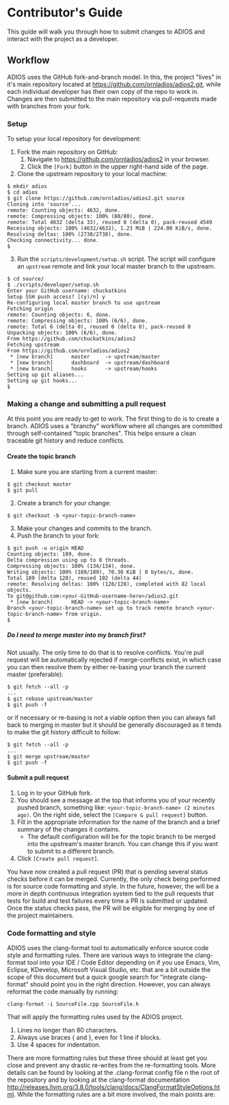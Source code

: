 # Contributor's Guide

This guide will walk you through how to submit changes to ADIOS and interact
with the project as a developer.

## Workflow
ADIOS uses the GitHub fork-and-branch model. In this, the project "lives" in it's main repository located at https://github.com/ornladios/adios2.git, while each individual developer has their own copy of the repo to work in.  Changes are then submitted to the main repository via pull-requests made with branches from your fork.

### Setup
To setup your local repository for development:

  1. Fork the main repository on GitHub:
     1. Navigate to https://github.com/ornladios/adios2 in your browser.
     1. Click the `[Fork]` button in the upper right-hand side of the page.
  2. Clone the upstream repository to your local machine:
```
$ mkdir adios
$ cd adios
$ git clone https://github.com/ornladios/adios2.git source
Cloning into 'source'...
remote: Counting objects: 4632, done.
remote: Compressing objects: 100% (80/80), done.
remote: Total 4632 (delta 33), reused 0 (delta 0), pack-reused 4549
Receiving objects: 100% (4632/4632), 1.23 MiB | 224.00 KiB/s, done.
Resolving deltas: 100% (2738/2738), done.
Checking connectivity... done.
$
```
  3. Run the `scripts/development/setup.sh` script.  The script will configure an `upstream` remote and link your local master branch to the upstream.
```
$ cd source/
$ ./scripts/developer/setup.sh 
Enter your GitHub username: chuckatkins
Setup SSH push access? [(y)/n] y
Re-configuring local master branch to use upstream
Fetching origin
remote: Counting objects: 6, done.
remote: Compressing objects: 100% (6/6), done.
remote: Total 6 (delta 0), reused 0 (delta 0), pack-reused 0
Unpacking objects: 100% (6/6), done.
From https://github.com/chuckatkins/adios2
Fetching upstream
From https://github.com/ornladios/adios2
 * [new branch]      master     -> upstream/master
 * [new branch]      dashboard  -> upstream/dashboard
 * [new branch]      hooks      -> upstream/hooks
Setting up git aliases...
Setting up git hooks...
$
```

### Making a change and submitting a pull request
At this point you are ready to get to work.  The first thing to do is to create a branch.  ADIOS uses a "branchy" workflow where all changes are committed through self-contained "topic branches".  This helps ensure a clean traceable git history and reduce conflicts.

#### Create the topic branch

1. Make sure you are starting from a current master:
```
$ git checkout master
$ git pull
```
2. Create a branch for your change:
```
$ git checkout -b <your-topic-branch-name>
```
3. Make your changes and commits to the branch.
4. Push the branch to your fork:
```
$ git push -u origin HEAD
Counting objects: 189, done.
Delta compression using up to 8 threads.
Compressing objects: 100% (134/134), done.
Writing objects: 100% (189/189), 70.30 KiB | 0 bytes/s, done.
Total 189 (delta 128), reused 102 (delta 44)
remote: Resolving deltas: 100% (128/128), completed with 82 local objects.
To git@github.com:<your-GitHub-username-here>/adios2.git
 * [new branch]      HEAD -> <your-topic-branch-name>
Branch <your-topic-branch-name> set up to track remote branch <your-topic-branch-name> from origin.
$
```

##### Do I need to merge master into my branch first?
Not usually.  The only time to do that is to resolve conflicts.  You're pull request will be automatically rejected if merge-conflicts exist, in which case you can then resolve them by either re-basing your branch the current master (preferable):
```
$ git fetch --all -p
...
$ git rebase upstream/master
$ git push -f
```
or if necessary or re-basing is not a viable option then you can always fall back to merging in master but it should be generally discouraged as it tends to make the git history difficult to follow:
```
$ git fetch --all -p
...
$ git merge upstream/master
$ git push -f
```

#### Submit a pull request
1. Log in to your GitHub fork.
2. You should see a message at the top that informs you of your recently pushed branch, something like: `<your-topic-branch-name> (2 minutes ago)`.  On the right side, select the `[Compare & pull request]` button.
3. Fill in the appropriate information for the name of the branch and a brief summary of the changes it contains.
   * The default configuration will be for the topic branch to be merged into the upstream's master branch.  You can change this if you want to submit to a different branch.
4. Click `[Create pull request]`.

You have now created a pull request (PR) that is pending several status checks before it can be merged.  Currently, the only check being performed is for source code formatting and style.  In the future, however, the will be a more in depth continuous integration system tied to the pull requests that tests for build and test failures every time a PR is submitted or updated.  Once the status checks pass, the PR will be eligible for merging by one of the project maintainers.

### Code formatting and style
ADIOS uses the clang-format tool to automatically enforce source code style and formatting rules.  There are various ways to integrate the clang-format tool into your IDE / Code Editor depending on if you use Emacs, Vim, Eclipse, KDevelop, Microsoft Visual Studio, etc. that are a bit outside the scope of this document but a quick google search for "integrate <insert-editor-here> clang-format" should point you in the right direction.  However, you can always reformat the code manually by running:
```
clang-format -i SourceFile.cpp SourceFile.h
```
That will apply the formatting rules used by the ADIOS project.
1. Lines no longer than 80 characters.
1. Always use braces { and }, even for 1 line if blocks.
1. Use 4 spaces for indentation.

There are more formatting rules but these three should at least get you close and prevent any drastic re-writes from the re-formatting tools.  More details can be found by looking at the .clang-format config file n the root of the repository and by looking at the clang-format documentation http://releases.llvm.org/3.8.0/tools/clang/docs/ClangFormatStyleOptions.html.  While the formatting rules are a bit more involved, the main points are:
